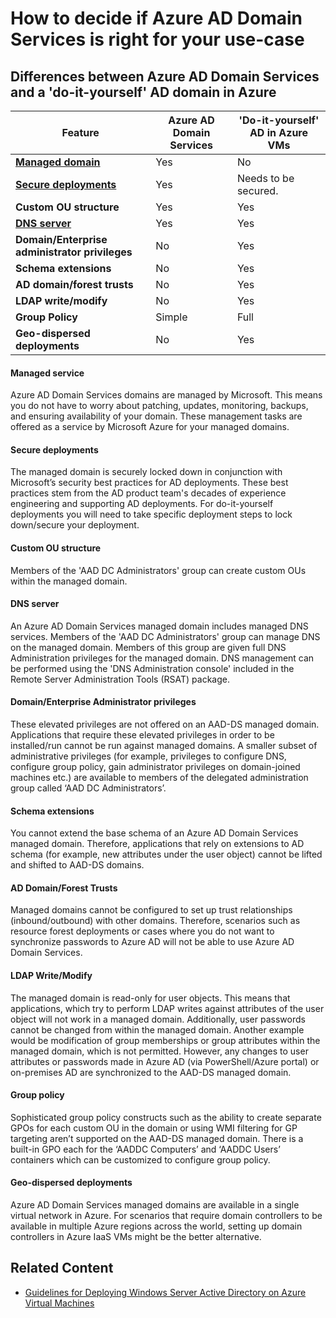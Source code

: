 <properties
	pageTitle="Azure AD Domain Services: Compare Azure AD Domain Services to DIY domain controllers | Microsoft Azure"
	description="Comparing Azure Active Directory Domain Services to DIY domain controllers"
	services="active-directory-ds"
	documentationCenter=""
	authors="mahesh-unnikrishnan"
	manager="stevenpo"
	editor="curtand"/>

<tags
	ms.service="active-directory-ds"
	ms.workload="identity"
	ms.tgt_pltfrm="na"
	ms.devlang="na"
	ms.topic="article"
	ms.date="09/23/2016"
	ms.author="maheshu"/>

# How to decide if Azure AD Domain Services is right for your use-case

## Differences between Azure AD Domain Services and a 'do-it-yourself' AD domain in Azure

|Feature|Azure AD Domain Services|'Do-it-yourself' AD in Azure VMs|
|---|---|---|
|[**Managed domain**](active-directory-ds-comparison.md#Managed-service)|Yes|No|
|[**Secure deployments**](active-directory-ds-comparison.md#Secure-deployments)|Yes|Needs to be secured.|
|**Custom OU structure**|Yes|Yes|
|[**DNS server**](active-directory-ds-comparison.md#DNS-server)|Yes|Yes|
|**Domain/Enterprise administrator privileges**|No|Yes|
|**Schema extensions**|No|Yes|
|**AD domain/forest trusts**|No|Yes|
|**LDAP write/modify**|No|Yes|
|**Group Policy**|Simple|Full|
|**Geo-dispersed deployments**|No|Yes|

#### Managed service
Azure AD Domain Services domains are managed by Microsoft. This means you do not have to worry about patching, updates, monitoring, backups, and ensuring availability of your domain. These management tasks are offered as a service by Microsoft Azure for your managed domains.

#### Secure deployments
The managed domain is securely locked down in conjunction with Microsoft’s security best practices for AD deployments. These best practices stem from the AD product team's decades of experience engineering and supporting AD deployments. For do-it-yourself deployments you will need to take specific deployment steps to lock down/secure your deployment.

#### Custom OU structure
Members of the 'AAD DC Administrators' group can create custom OUs within the managed domain.

#### DNS server
An Azure AD Domain Services managed domain includes managed DNS services. Members of the 'AAD DC Administrators' group can manage DNS on the managed domain. Members of this group are given full DNS Administration privileges for the managed domain. DNS management can be performed using the 'DNS Administration console' included in the Remote Server Administration Tools (RSAT) package.

#### Domain/Enterprise Administrator privileges
These elevated privileges are not offered on an AAD-DS managed domain. Applications that require these elevated privileges in order to be installed/run cannot be run against managed domains. A smaller subset of administrative privileges (for example, privileges to configure DNS, configure group policy, gain administrator privileges on domain-joined machines etc.) are available to members of the delegated administration group called ‘AAD DC Administrators’.

#### Schema extensions
You cannot extend the base schema of an Azure AD Domain Services managed domain. Therefore, applications that rely on extensions to AD schema (for example, new attributes under the user object) cannot be lifted and shifted to AAD-DS domains.

#### AD Domain/Forest Trusts
Managed domains cannot be configured to set up trust relationships (inbound/outbound) with other domains. Therefore, scenarios such as resource forest deployments or cases where you do not want to synchronize passwords to Azure AD will not be able to use Azure AD Domain Services.

#### LDAP Write/Modify
The managed domain is read-only for user objects. This means that applications, which try to perform LDAP writes against attributes of the user object will not work in a managed domain. Additionally, user passwords cannot be changed from within the managed domain. Another example would be modification of group memberships or group attributes within the managed domain, which is not permitted. However, any changes to user attributes or passwords made in Azure AD (via PowerShell/Azure portal) or on-premises AD are synchronized to the AAD-DS managed domain.

#### Group policy
Sophisticated group policy constructs such as the ability to create separate GPOs for each custom OU in the domain or using WMI filtering for GP targeting aren’t supported on the AAD-DS managed domain. There is a built-in GPO each for the ‘AADDC Computers’ and ‘AADDC Users’ containers which can be customized to configure group policy.


#### Geo-dispersed deployments
Azure AD Domain Services managed domains are available in a single virtual network in Azure. For scenarios that require domain controllers to be available in multiple Azure regions across the world, setting up domain controllers in Azure IaaS VMs might be the better alternative.


## Related Content
- [Guidelines for Deploying Windows Server Active Directory on Azure Virtual Machines](https://msdn.microsoft.com/en-us/library/azure/jj156090.aspx)
